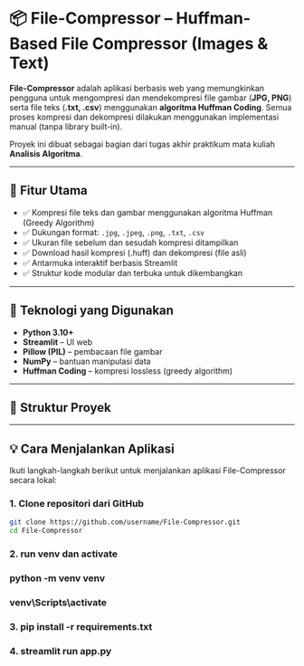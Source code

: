 # 📦 File-Compressor – Huffman-Based File Compressor (Images & Text)

**File-Compressor** adalah aplikasi berbasis web yang memungkinkan pengguna untuk mengompresi dan mendekompresi file gambar (**JPG, PNG**) serta file teks (**.txt, .csv**) menggunakan **algoritma Huffman Coding**. Semua proses kompresi dan dekompresi dilakukan menggunakan implementasi manual (tanpa library built-in).

Proyek ini dibuat sebagai bagian dari tugas akhir praktikum mata kuliah **Analisis Algoritma**.

---

## 🚀 Fitur Utama

- ✅ Kompresi file teks dan gambar menggunakan algoritma Huffman (Greedy Algorithm)
- ✅ Dukungan format: `.jpg`, `.jpeg`, `.png`, `.txt`, `.csv`
- ✅ Ukuran file sebelum dan sesudah kompresi ditampilkan
- ✅ Download hasil kompresi (.huff) dan dekompresi (file asli)
- ✅ Antarmuka interaktif berbasis Streamlit
- ✅ Struktur kode modular dan terbuka untuk dikembangkan

---

## 🧠 Teknologi yang Digunakan

- **Python 3.10+**
- **Streamlit** – UI web
- **Pillow (PIL)** – pembacaan file gambar
- **NumPy** – bantuan manipulasi data
- **Huffman Coding** – kompresi lossless (greedy algorithm)

---

## 📁 Struktur Proyek

---

## 💡 Cara Menjalankan Aplikasi

Ikuti langkah-langkah berikut untuk menjalankan aplikasi File-Compressor secara lokal:

### 1. Clone repositori dari GitHub

```bash
git clone https://github.com/username/File-Compressor.git
cd File-Compressor

```

### 2. run venv dan activate

### python -m venv venv

### venv\Scripts\activate

### 3. pip install -r requirements.txt

### 4. streamlit run app.py
